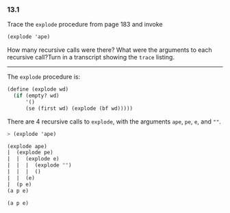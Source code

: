 ### 13.1

Trace the `explode` procedure from page 183 and invoke

~~~ scheme 
(explode 'ape)
~~~

How many recursive calls were there? What were the arguments to each recursive call?Turn in a transcript showing the `trace` listing.

***

The `explode` procedure is:

~~~ scheme
(define (explode wd)
  (if (empty? wd)
      '()
      (se (first wd) (explode (bf wd)))))
~~~

There are 4 recursive calls to `explode`, with the arguments `ape`, `pe`, `e`, and `""`.

~~~ scheme
> (explode 'ape)

(explode ape)
|  (explode pe)
|  |  (explode e)
|  |  |  (explode "")
|  |  |  ()
|  |  (e)
|  (p e)
(a p e)

(a p e)
~~~

